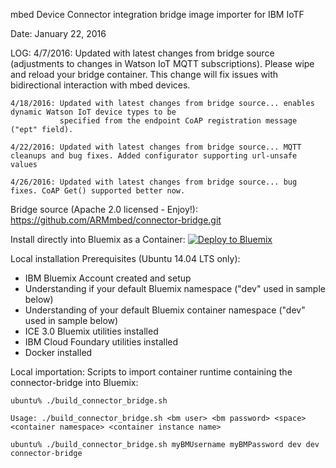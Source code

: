 mbed Device Connector integration bridge image importer for IBM IoTF

Date: January 22, 2016

LOG:
    4/7/2016: Updated with latest changes from bridge source (adjustments to changes in Watson IoT MQTT subscriptions). 
              Please wipe and reload your bridge container. 
              This change will fix issues with bidirectional interaction with mbed devices. 

    4/18/2016: Updated with latest changes from bridge source... enables dynamic Watson IoT device types to be
               specified from the endpoint CoAP registration message ("ept" field). 

    4/22/2016: Updated with latest changes from bridge source... MQTT cleanups and bug fixes. Added configurator supporting url-unsafe values

    4/26/2016: Updated with latest changes from bridge source... bug fixes. CoAP Get() supported better now.

Bridge source (Apache 2.0 licensed - Enjoy!): https://github.com/ARMmbed/connector-bridge.git

Install directly into Bluemix as a Container:
[![Deploy to Bluemix](https://bluemix.net/deploy/button.png)](https://bluemix.net/deploy?repository=https://github.com/ARMmbed/connector-bridge-container-iotf.git)

Local installation Prerequisites (Ubuntu 14.04 LTS only):
- IBM Bluemix Account created and setup
- Understanding if your default Bluemix namespace ("dev" used in sample below)
- Understanding of your default Bluemix container namespace ("dev" used in sample below)
- ICE 3.0 Bluemix utilities installed
- IBM Cloud Foundary utilities installed
- Docker installed

Local importation: Scripts to import container runtime containing the connector-bridge into Bluemix:

    ubuntu% ./build_connector_bridge.sh

    Usage: ./build_connector_bridge.sh <bm user> <bm password> <space> <container namespace> <container instance name>

    ubuntu% ./build_connector_bridge.sh myBMUsername myBMPassword dev dev connector-bridge
